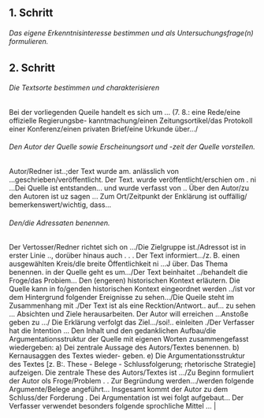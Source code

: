 ## 1. Schritt
###### Das eigene Erkenntnisinteresse bestimmen und als Untersuchungsfrage(n) formulieren.
## 2. Schritt
###### Die Textsorte bestimmen und charakterisieren
Bei der vorliegenden Queile handelt es sich um ... (7. 8.: eine Rede/eine offizielle Regierungsbe- kanntmachung/einen Zeitungsortikel/das Protokoll einer Konferenz/einen privaten Brief/eine Urkunde über.../

###### Den Autor der Quelle sowie Erscheinungsort und -zeit der Quelle vorstellen.
Autor/Redner ist..;der Text wurde am. anlässlich von ...geschrieben/veröffentlicht. Der Text. wurde veröffentlicht/erschien om . ni ...Dei Quelle ist entstanden... und wurde verfasst von .. Über den Autor/zu den Autoren ist uz sagen ... Zum Ort/Zeitpunkt der Enklärung ist ouffällig/ bemerkenswert/wichtig, dass...
###### Den/die Adressaten benennen.
Der Vertosser/Redner richtet sich on .../Die Zielgruppe ist./Adressot ist in erster Linie .., dorüber hinaus auch . . .
Der Text informiert.../z. B. einen ausgewählten Kreis/dle breite Öffentlichkeit ni ...J über. Das Thema benennen.
in der Quelle geht es um.../Der Text beinhaitet ../behandelt die Froge/das Probiem...
Den (engeren) historischen Kontext erläutern.
Die Quelle kann in fo/genden historischen Kontext eingeordnet werden ../ist vor dem Hintergrund folgender Ereignisse zu sehen.../Die Queile steht im Zusammenhang mit ./Der Text ist als eine Recktion/Antwort.. auf... zu sehen ...
Absichten und Ziele herausarbeiten.
Der Autor will erreichen ...Anstoße geben zu .../ Die Erklärung verfolgt das Ziel.../soi!..
einleiten ./Der Verfasser hat die Intention ...
Den Inhalt und den gedanklichen Aufbau/die Argumentationsstruktur der Quelle mit eigenen Worten zusammengefasst wiedergeben:
a) Dei zentrale Aussage des Autors/Textes benennen. b) Kernausaggen des Textes wieder- geben. e) Die Argumentationsstruktur des Textes [z. B:. These - Belege - Schlussfolgerung; rhetorische Strategie] aufzeigen.
Die zentrale These des Autors/Textes ist .../Zu Beginn formuliert der Autor ols Froge/Problem . . Zur Begründung werden.../werden folgende Argumente/Belege angeführt...
Insgesamt kommt der Autor zu dem Schluss/der Forderung .
Dei Argumentation ist wei folgt aufgebaut...
Der Verfasser verwendet besonders folgende sprochliche Mittel ... |

